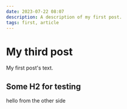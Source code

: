 ```yaml
---
date: 2023-07-22 08:07
description: A description of my first post.
tags: first, article
---
```

# My third post

My first post's text.

## Some H2 for testing

hello from the other side
